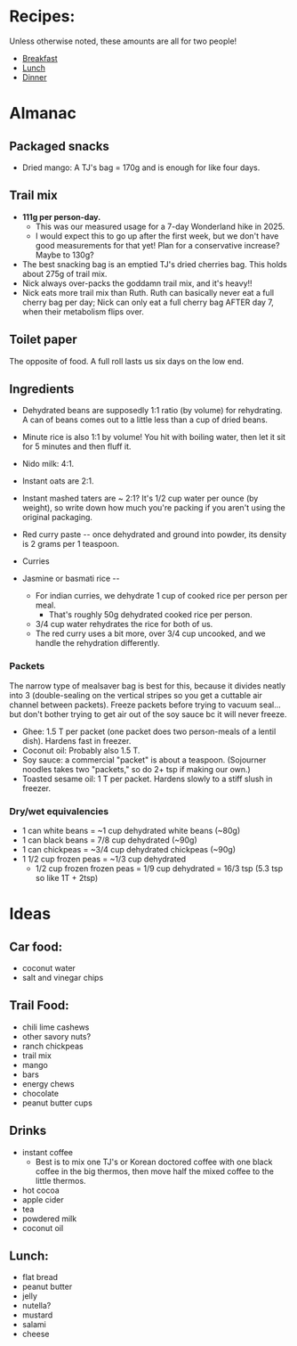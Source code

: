 # Recipes:

Unless otherwise noted, these amounts are all for two people!

- [Breakfast](./breakfast.md)
- [Lunch](./lunch.md)
- [Dinner](./dinner.md)

# Almanac

## Packaged snacks

- Dried mango: A TJ's bag = 170g and is enough for like four days.

## Trail mix

- **111g per person-day.**
    - This was our measured usage for a 7-day Wonderland hike in 2025.
    - I would expect this to go up after the first week, but we don't have good measurements for that yet! Plan for a conservative increase? Maybe to 130g?
- The best snacking bag is an emptied TJ's dried cherries bag. This holds about 275g of trail mix.
- Nick always over-packs the goddamn trail mix, and it's heavy!!
- Nick eats more trail mix than Ruth. Ruth can basically never eat a full cherry bag per day; Nick can only eat a full cherry bag AFTER day 7, when their metabolism flips over.

## Toilet paper

The opposite of food. A full roll lasts us six days on the low end.

## Ingredients

- Dehydrated beans are supposedly 1:1 ratio (by volume) for rehydrating. A can of beans comes out to a little less than a cup of dried beans.

- Minute rice is also 1:1 by volume! You hit with boiling water, then let it sit for 5 minutes and then fluff it.

- Nido milk: 4:1.

- Instant oats are 2:1.

- Instant mashed taters are ~ 2:1? It's 1/2 cup water per ounce (by weight), so write down how much you're packing if you aren't using the original packaging.

- Red curry paste -- once dehydrated and ground into powder, its density is 2 grams per 1 teaspoon.

- Curries

- Jasmine or basmati rice --
    - For indian curries, we dehydrate 1 cup of cooked rice per person per meal.
        - That's roughly 50g dehydrated cooked rice per person.
    - 3/4 cup water rehydrates the rice for both of us.
    - The red curry uses a bit more, over 3/4 cup uncooked, and we handle the rehydration differently.

### Packets

The narrow type of mealsaver bag is best for this, because it divides neatly into 3 (double-sealing on the vertical stripes so you get a cuttable air channel between packets). Freeze packets before trying to vacuum seal... but don't bother trying to get air out of the soy sauce bc it will never freeze.

- Ghee: 1.5 T per packet (one packet does two person-meals of a lentil dish). Hardens fast in freezer.
- Coconut oil: Probably also 1.5 T.
- Soy sauce: a commercial "packet" is about a teaspoon. (Sojourner noodles takes two "packets," so do 2+ tsp if making our own.)
- Toasted sesame oil: 1 T per packet. Hardens slowly to a stiff slush in freezer.

### Dry/wet equivalencies

- 1 can white beans = ~1 cup dehydrated white beans (~80g)
- 1 can black beans = 7/8 cup dehydrated (~90g)
- 1 can chickpeas = ~3/4 cup dehydrated chickpeas (~90g)
- 1 1/2 cup frozen peas = ~1/3 cup dehydrated
  - 1/2 cup frozen frozen peas = 1/9 cup dehydrated  = 16/3 tsp (5.3 tsp so like 1T + 2tsp)


# Ideas

Car food:
---

- coconut water
- salt and vinegar chips

Trail Food:
---

- chili lime cashews
- other savory nuts?
- ranch chickpeas
- trail mix
- mango
- bars
- energy chews
- chocolate
- peanut butter cups

Drinks
---

- instant coffee
    - Best is to mix one TJ's or Korean doctored coffee with one black coffee in the big thermos, then move half the mixed coffee to the little thermos.
- hot cocoa
- apple cider
- tea
- powdered milk
- coconut oil

Lunch:
---

- flat bread
- peanut butter
- jelly
- nutella?
- mustard
- salami
- cheese


